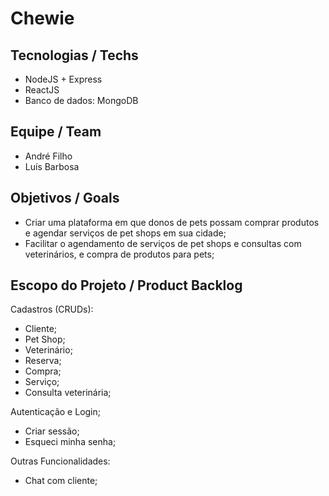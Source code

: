 Chewie
======

Tecnologias / Techs
-------------------

* NodeJS + Express
* ReactJS
* Banco de dados: MongoDB

Equipe / Team
-------------

* André Filho
* Luís Barbosa


Objetivos / Goals
-----------------

* Criar uma plataforma em que donos de pets possam comprar produtos e agendar serviços de pet shops em sua cidade;
* Facilitar o agendamento de serviços de pet shops e consultas com veterinários, e compra de produtos para pets;

Escopo do Projeto / Product Backlog
-----------------------------------

Cadastros (CRUDs): 

* Cliente;
* Pet Shop;
* Veterinário;
* Reserva;
* Compra;
* Serviço;
* Consulta veterinária; 

Autenticação e Login;

* Criar sessão;
* Esqueci minha senha;

Outras Funcionalidades:

* Chat com cliente;

